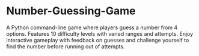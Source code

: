 # Number-Guessing-Game
A Python command-line game where players guess a number from 4 options. Features 10 difficulty levels with varied ranges and attempts. Enjoy interactive gameplay with feedback on guesses and challenge yourself to find the number before running out of attempts.
